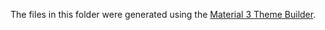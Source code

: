The files in this folder were generated using the [Material 3 Theme Builder](https://m3.material.io/theme-builder#/custom).